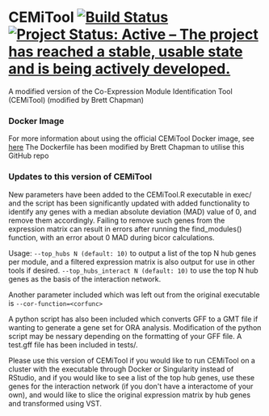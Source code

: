 # CEMiTool [![Build Status](https://travis-ci.org/csbl-usp/CEMiTool.svg?branch=master)](https://travis-ci.org/csbl-usp/CEMiTool)[![Project Status: Active – The project has reached a stable, usable state and is being actively developed.](http://www.repostatus.org/badges/latest/active.svg)](http://www.repostatus.org/#active)

A modified version of the Co-Expression Module Identification Tool (CEMiTool) (modified by Brett Chapman)

### Docker Image
For more information about using the official CEMiTool Docker image, see [here](docker/example.md)
The Dockerfile has been modified by Brett Chapman to utilise this GitHub repo

### Updates to this version of CEMiTool

New parameters have been added to the CEMiTool.R executable in exec/ and the script has been significantly updated with added functionality to identify any genes with a median absolute deviation (MAD) value of 0, and remove them accordingly. Failing to remove such genes from the expression matrix can result in errors after running the find_modules() function, with an error about 0 MAD during bicor calculations.

Usage:
```--top_hubs N (default: 10)``` to output a list of the top N hub genes per module, and a filtered expression matrix is also output for use in other tools if desired.
```--top_hubs_interact N (default: 10)``` to use the top N hub genes as the basis of the interaction network.

Another parameter included which was left out from the original executable is ```--cor-function=<corfunc>```

A python script has also been included which converts GFF to a GMT file if wanting to generate a gene set for ORA analysis. Modification of the python script may be nessary depending on the formatting of your GFF file. A test.gff file has been included in tests/.

Please use this version of CEMiTool if you would like to run CEMiTool on a cluster with the executable through Docker or Singularity instead of RStudio, and if you would like to see a list of the top hub genes, use these genes for the interaction network (if you don't have a interactome of your own), and would like to slice the original expression matrix by hub genes and transformed using VST.
